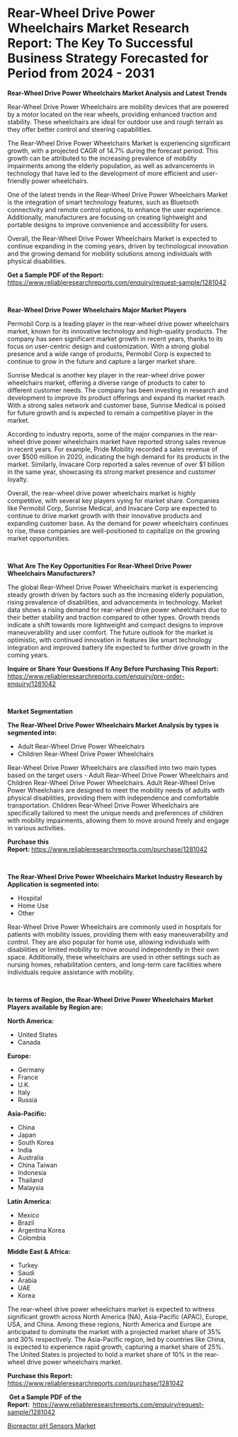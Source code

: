 <p><h1>Rear-Wheel Drive Power Wheelchairs Market Research Report: The Key To Successful Business Strategy Forecasted for Period from 2024 - 2031</h1></p><p><strong>Rear-Wheel Drive Power Wheelchairs Market Analysis and Latest Trends</strong></p>
<p><p>Rear-Wheel Drive Power Wheelchairs are mobility devices that are powered by a motor located on the rear wheels, providing enhanced traction and stability. These wheelchairs are ideal for outdoor use and rough terrain as they offer better control and steering capabilities.</p><p>The Rear-Wheel Drive Power Wheelchairs Market is experiencing significant growth, with a projected CAGR of 14.7% during the forecast period. This growth can be attributed to the increasing prevalence of mobility impairments among the elderly population, as well as advancements in technology that have led to the development of more efficient and user-friendly power wheelchairs.</p><p>One of the latest trends in the Rear-Wheel Drive Power Wheelchairs Market is the integration of smart technology features, such as Bluetooth connectivity and remote control options, to enhance the user experience. Additionally, manufacturers are focusing on creating lightweight and portable designs to improve convenience and accessibility for users.</p><p>Overall, the Rear-Wheel Drive Power Wheelchairs Market is expected to continue expanding in the coming years, driven by technological innovation and the growing demand for mobility solutions among individuals with physical disabilities.</p></p>
<p><strong>Get a Sample PDF of the Report:&nbsp;</strong> <a href="https://www.reliableresearchreports.com/enquiry/request-sample/1281042">https://www.reliableresearchreports.com/enquiry/request-sample/1281042</a></p>
<p>&nbsp;</p>
<p><strong>Rear-Wheel Drive Power Wheelchairs Major Market Players</strong></p>
<p><p>Permobil Corp is a leading player in the rear-wheel drive power wheelchairs market, known for its innovative technology and high-quality products. The company has seen significant market growth in recent years, thanks to its focus on user-centric design and customization. With a strong global presence and a wide range of products, Permobil Corp is expected to continue to grow in the future and capture a larger market share.</p><p>Sunrise Medical is another key player in the rear-wheel drive power wheelchairs market, offering a diverse range of products to cater to different customer needs. The company has been investing in research and development to improve its product offerings and expand its market reach. With a strong sales network and customer base, Sunrise Medical is poised for future growth and is expected to remain a competitive player in the market.</p><p>According to industry reports, some of the major companies in the rear-wheel drive power wheelchairs market have reported strong sales revenue in recent years. For example, Pride Mobility recorded a sales revenue of over $500 million in 2020, indicating the high demand for its products in the market. Similarly, Invacare Corp reported a sales revenue of over $1 billion in the same year, showcasing its strong market presence and customer loyalty.</p><p>Overall, the rear-wheel drive power wheelchairs market is highly competitive, with several key players vying for market share. Companies like Permobil Corp, Sunrise Medical, and Invacare Corp are expected to continue to drive market growth with their innovative products and expanding customer base. As the demand for power wheelchairs continues to rise, these companies are well-positioned to capitalize on the growing market opportunities.</p></p>
<p>&nbsp;</p>
<p><strong>What Are The Key Opportunities For Rear-Wheel Drive Power Wheelchairs Manufacturers?</strong></p>
<p><p>The global Rear-Wheel Drive Power Wheelchairs market is experiencing steady growth driven by factors such as the increasing elderly population, rising prevalence of disabilities, and advancements in technology. Market data shows a rising demand for rear-wheel drive power wheelchairs due to their better stability and traction compared to other types. Growth trends indicate a shift towards more lightweight and compact designs to improve maneuverability and user comfort. The future outlook for the market is optimistic, with continued innovation in features like smart technology integration and improved battery life expected to further drive growth in the coming years.</p></p>
<p><strong>Inquire or Share Your Questions If Any Before Purchasing This Report:</strong> <a href="https://www.reliableresearchreports.com/enquiry/pre-order-enquiry/1281042">https://www.reliableresearchreports.com/enquiry/pre-order-enquiry/1281042</a></p>
<p>&nbsp;</p>
<p><strong>Market Segmentation</strong></p>
<p><strong>The Rear-Wheel Drive Power Wheelchairs Market Analysis by types is segmented into:</strong></p>
<p><ul><li>Adult Rear-Wheel Drive Power Wheelchairs</li><li>Children Rear-Wheel Drive Power Wheelchairs</li></ul></p>
<p><p>Rear-Wheel Drive Power Wheelchairs are classified into two main types based on the target users - Adult Rear-Wheel Drive Power Wheelchairs and Children Rear-Wheel Drive Power Wheelchairs. Adult Rear-Wheel Drive Power Wheelchairs are designed to meet the mobility needs of adults with physical disabilities, providing them with independence and comfortable transportation. Children Rear-Wheel Drive Power Wheelchairs are specifically tailored to meet the unique needs and preferences of children with mobility impairments, allowing them to move around freely and engage in various activities.</p></p>
<p><strong>Purchase this Report:&nbsp;</strong><a href="https://www.reliableresearchreports.com/purchase/1281042">https://www.reliableresearchreports.com/purchase/1281042</a></p>
<p>&nbsp;</p>
<p><strong>The Rear-Wheel Drive Power Wheelchairs Market Industry Research by Application is segmented into:</strong></p>
<p><ul><li>Hospital</li><li>Home Use</li><li>Other</li></ul></p>
<p><p>Rear-Wheel Drive Power Wheelchairs are commonly used in hospitals for patients with mobility issues, providing them with easy maneuverability and control. They are also popular for home use, allowing individuals with disabilities or limited mobility to move around independently in their own space. Additionally, these wheelchairs are used in other settings such as nursing homes, rehabilitation centers, and long-term care facilities where individuals require assistance with mobility.</p></p>
<p>&nbsp;</p>
<p><strong>In terms of Region, the Rear-Wheel Drive Power Wheelchairs Market Players available by Region are:</strong></p>
<p>
    <p> <strong> North America: </strong>
        <ul>
            <li>United States</li>
            <li>Canada</li>
        </ul>
        </p> 
    <p> <strong> Europe: </strong>
        <ul>
            <li>Germany</li>
            <li>France</li>
            <li>U.K.</li>
            <li>Italy</li>
            <li>Russia</li>
        </ul>
        </p> 
    <p> <strong> Asia-Pacific: </strong>
        <ul>
            <li>China</li>
            <li>Japan</li>
            <li>South Korea</li>
            <li>India</li>
            <li>Australia</li>
            <li>China Taiwan</li>
            <li>Indonesia</li>
            <li>Thailand</li>
            <li>Malaysia</li>
        </ul>
        </p> 
    <p> <strong> Latin America: </strong>
        <ul>
            <li>Mexico</li>
            <li>Brazil</li>
            <li>Argentina Korea</li>
            <li>Colombia</li>
        </ul>
        </p> 
    <p> <strong> Middle East & Africa: </strong>
        <ul>
            <li>Turkey</li>
            <li>Saudi</li>
            <li>Arabia</li>
            <li>UAE</li>
            <li>Korea</li>
        </ul>
    </p>
    </p>
<p><p>The rear-wheel drive power wheelchairs market is expected to witness significant growth across North America (NA), Asia-Pacific (APAC), Europe, USA, and China. Among these regions, North America and Europe are anticipated to dominate the market with a projected market share of 35% and 30% respectively. The Asia-Pacific region, led by countries like China, is expected to experience rapid growth, capturing a market share of 25%. The United States is projected to hold a market share of 10% in the rear-wheel drive power wheelchairs market.</p></p>
<p><strong>Purchase this Report: </strong><a href="https://www.reliableresearchreports.com/purchase/1281042">https://www.reliableresearchreports.com/purchase/1281042</a></p>
<p>&nbsp;<strong>Get a Sample PDF of the Report:&nbsp;&nbsp;</strong><a href="https://www.reliableresearchreports.com/enquiry/request-sample/1281042">https://www.reliableresearchreports.com/enquiry/request-sample/1281042</a></p>
<p><strong></strong></p>
<p><p><a href="https://github.com/dimitrishawkinswaynenp91rgz/Market-Research-Report-List-1/blob/main/bioreactor-ph-sensors-market.md">Bioreactor pH Sensors Market</a></p></p>